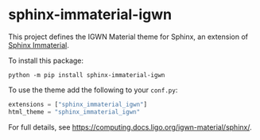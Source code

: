 # sphinx-immaterial-igwn

This project defines the IGWN Material theme for Sphinx, an extension of
[Sphinx Immaterial](https://jbms.github.io/sphinx-immaterial/).

To install this package:

```shell
python -m pip install sphinx-immaterial-igwn
```

To use the theme add the following to your `conf.py`:

```python
extensions = ["sphinx_immaterial_igwn"]
html_theme = "sphinx_immaterial_igwn"
```

For full details, see <https://computing.docs.ligo.org/igwn-material/sphinx/>.
